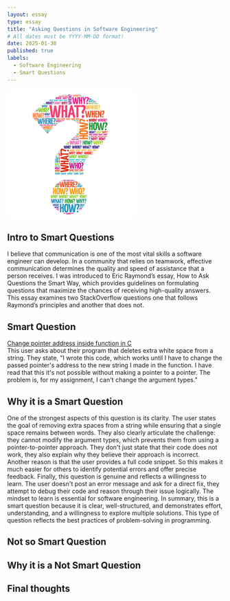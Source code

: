 ```yaml
---
layout: essay
type: essay
title: "Asking Questions in Software Engineering"
# All dates must be YYYY-MM-DD format!
date: 2025-01-30
published: true
labels:
  - Software Engineering
  - Smart Questions
---
```


<div class="d-flex justify-content-center">
    <img class="img-fluid" src="../img/Smart Question.jpg" style="width: 300px; height: 300px; object-fit: cover;">
</div>



## Intro to Smart Questions 
I believe that communication is one of the most vital skills a software engineer can develop. In a community that relies on teamwork, effective communication determines the quality and speed of assistance that a person receives. I was introduced to Eric Raymond’s essay, How to Ask Questions the Smart Way, which provides guidelines on formulating questions that maximize the chances of receiving high-quality answers. This essay examines two StackOverflow questions one that follows Raymond’s principles and another that does not.
 

## Smart Question
<a href="https://stackoverflow.com/questions/79401708/change-pointer-adress-inside-function-in-c" target="_blank">Change pointer address inside function in C</a>
<br>
This user asks about their program that deletes extra white space from a string. They state, "I wrote this code, which works until I have to change the passed pointer's address to the new string I made in the function. I have read that this it's not possible without making a pointer to a pointer. The problem is, for my assignment, I can't change the argument types."


  
## Why it is a Smart Question
One of the strongest aspects of this question is its clarity. The user states the goal of removing extra spaces from a string while ensuring that a single space remains between words. They also clearly articulate the challenge: they cannot modify the argument types, which prevents them from using a pointer-to-pointer approach. They don't just state that their code does not work, they also explain why they believe their approach is incorrect. Another reason is that the user provides a full code snippet. So this makes it much easier for others to identify potential errors and offer precise feedback. Finally, this question is genuine and reflects a willingness to learn. The user doesn't post an error message and ask for a direct fix, they attempt to debug their code and reason through their issue logically. The mindset to learn is essential for software engineering. In summary, this is a smart question because it is clear, well-structured, and demonstrates effort, understanding, and a willingness to explore multiple solutions. This type of question reflects the best practices of problem-solving in programming.

## Not so Smart Question

## Why it is a Not Smart Question
  
## Final thoughts
 

  


